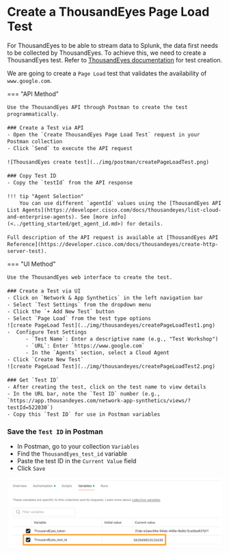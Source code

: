 # Create a ThousandEyes Page Load Test

For ThousandEyes to be able to stream data to Splunk, the data first needs to be collected by ThousandEyes. To achieve this, we
need to create a ThousandEyes test.
Refer to [ThousandEyes documentation](https://docs.thousandeyes.com/product-documentation/tests) for test creation.

We are going to create a `Page Load` test that validates the availability of `www.google.com`.

=== "API Method"

    Use the ThousandEyes API through Postman to create the test programmatically.
    
    ### Create a Test via API
    - Open the `Create ThousandEyes Page Load Test` request in your Postman collection
    - Click `Send` to execute the API request
    
    ![ThousandEyes create test](../img/postman/createPageLoadTest.png)
    
    ### Copy Test ID
    - Copy the `testId` from the API response
    
    !!! tip "Agent Selection"
        You can use different `agentId` values using the [ThousandEyes API List Agents](https://developer.cisco.com/docs/thousandeyes/list-cloud-and-enterprise-agents). See [more info](<../getting_started/get_agent_id.md>) for details.

    Full description of the API request is available at [ThousandEyes API Reference](https://developer.cisco.com/docs/thousandeyes/create-http-server-test).

=== "UI Method"

    Use the ThousandEyes web interface to create the test.
    
    ### Create a Test via UI
    - Click on `Network & App Synthetics` in the left navigation bar
    - Select `Test Settings` from the dropdown menu
    - Click the `+ Add New Test` button
    - Select `Page Load` from the test type options
    ![create PageLoad Test](../img/thousandeyes/createPageLoadTest1.png)
    -  Configure Test Settings
          - `Test Name`: Enter a descriptive name (e.g., "Test Workshop")
          - `URL`: Enter `https://www.google.com`
          - In the `Agents` section, select a Cloud Agent
    - Click `Create New Test`
    ![create PageLoad Test](../img/thousandeyes/createPageLoadTest2.png)

    ### Get `Test ID`
    - After creating the test, click on the test name to view details
    - In the URL bar, note the `Test ID` number (e.g., `https://app.thousandeyes.com/network-app-synthetics/views/?testId=522030`)
    - Copy this `Test ID` for use in Postman variables

### Save the `Test ID` in Postman
- In Postman, go to your collection `Variables`
- Find the `ThousandEyes_test_id` variable
- Paste the test ID in the `Current Value` field
- Click `Save`

![ThousandEyes test id variable](../img/postman/testId.png)
